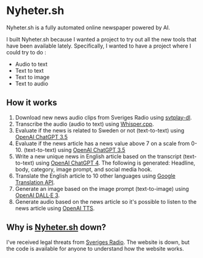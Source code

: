 # Nyheter.sh

Nyheter.sh is a fully automated online newspaper powered by AI.

I built Nyheter.sh because I wanted a project to try out all the new tools that have been available lately. Specifically, I wanted to have a project where I could try to do :

- Audio to text
- Text to text
- Text to image
- Text to audio

## How it works

1. Download new news audio clips from Sveriges Radio using [svtplay-dl](https://github.com/spaam/svtplay-dl).
2. Transcribe the audio (audio to text) using [Whisper.cpp](https://github.com/ggerganov/whisper.cpp).
3. Evaluate if the news is related to Sweden or not (text-to-text) using [OpenAI ChatGPT 3.5](https://platform.openai.com/docs/guides/text-generation)
4. Evaluate if the news article has a news value above 7 on a scale from 0-10. (text-to-text) using [OpenAI ChatGPT 3.5](https://platform.openai.com/docs/guides/text-generation)
5. Write a new unique news in English article based on the transcript (text-to-text) using [OpenAI ChatGPT 4](https://platform.openai.com/docs/guides/text-generation). The following is generated: Headline, body, category, image prompt, and social media hook.
6. Translate the English article to 10 other languages using [Google Translation API](https://cloud.google.com/translate).
7. Generate an image based on the image prompt (text-to-image) using [OpenAI DALL·E 3](https://platform.openai.com/docs/guides/images).
8. Generate audio based on the news article so it's possible to listen to the news article using [OpenAI TTS](https://platform.openai.com/docs/guides/text-to-speech).

## Why is [Nyheter.sh](https://nyheter.sh/) down?

I've received legal threats from [Sveriges Radio](https://sverigesradio.se/). The website is down, but the code is available for anyone to understand how the website works.
